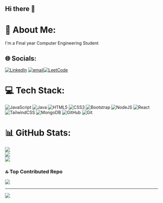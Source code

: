 ## Hi there 👋

# 💫 About Me:
I'm a Final year Computer Engineering Student 


## 🌐 Socials:
[![LinkedIn](https://img.shields.io/badge/LinkedIn-%230077B5.svg?logo=linkedin&logoColor=white)](https://linkedin.com/in/https://www.linkedin.com/in/Krutika--Joshi/) [![email](https://img.shields.io/badge/Email-D14836?logo=gmail&logoColor=white)](mailto:kru.t.ika04mjoshi1713@gmail.com)[![LeetCode](https://img.shields.io/badge/LeetCode-%23000000.svg?style=for-the-badge&logo=LeetCode&logoColor=white)]([https://leetcode.com/u/KrutikaJoshi/])


# 💻 Tech Stack:
![JavaScript](https://img.shields.io/badge/javascript-%23323330.svg?style=for-the-badge&logo=javascript&logoColor=%23F7DF1E) ![Java](https://img.shields.io/badge/java-%23ED8B00.svg?style=for-the-badge&logo=openjdk&logoColor=white) ![HTML5](https://img.shields.io/badge/html5-%23E34F26.svg?style=for-the-badge&logo=html5&logoColor=white) ![CSS3](https://img.shields.io/badge/css3-%231572B6.svg?style=for-the-badge&logo=css3&logoColor=white) ![Bootstrap](https://img.shields.io/badge/bootstrap-%238511FA.svg?style=for-the-badge&logo=bootstrap&logoColor=white) ![NodeJS](https://img.shields.io/badge/node.js-6DA55F?style=for-the-badge&logo=node.js&logoColor=white) ![React](https://img.shields.io/badge/react-%2320232a.svg?style=for-the-badge&logo=react&logoColor=%2361DAFB) ![TailwindCSS](https://img.shields.io/badge/tailwindcss-%2338B2AC.svg?style=for-the-badge&logo=tailwind-css&logoColor=white) ![MongoDB](https://img.shields.io/badge/MongoDB-%234ea94b.svg?style=for-the-badge&logo=mongodb&logoColor=white) ![GitHub](https://img.shields.io/badge/github-%23121011.svg?style=for-the-badge&logo=github&logoColor=white) ![Git](https://img.shields.io/badge/git-%23F05033.svg?style=for-the-badge&logo=git&logoColor=white)



# 📊 GitHub Stats:
![](https://github-readme-stats.vercel.app/api?username=Krutika-Joshi&theme=onedark&hide_border=false&include_all_commits=true&count_private=true)<br/>
![](https://nirzak-streak-stats.vercel.app/?user=Krutika-Joshi&theme=onedark&hide_border=false)<br/>
![](https://github-readme-stats.vercel.app/api/top-langs/?username=Krutika-Joshi&theme=onedark&hide_border=false&include_all_commits=true&count_private=true&layout=compact)

### 🔝 Top Contributed Repo
![](https://github-contributor-stats.vercel.app/api?username=Krutika-Joshi&limit=5&theme=transparent&combine_all_yearly_contributions=true)

---
[![](https://visitcount.itsvg.in/api?id=Krutika-Joshi&icon=9&color=1)](https://visitcount.itsvg.in)

<!-- Proudly created with GPRM ( https://gprm.itsvg.in ) -->
